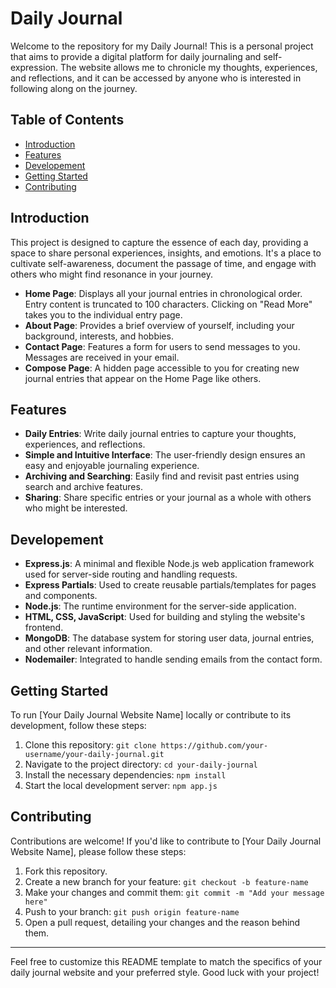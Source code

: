 # Daily Journal

Welcome to the repository for my Daily Journal! This is a personal project that aims to provide a digital platform for daily journaling and self-expression. The website allows me to chronicle my thoughts, experiences, and reflections, and it can be accessed by anyone who is interested in following along on the journey.

## Table of Contents

- [Introduction](#introduction)
- [Features](#features)
- [Developement](#developement)
- [Getting Started](#getting-started)
- [Contributing](#contributing)

## Introduction

This project is designed to capture the essence of each day, providing a space to share personal experiences, insights, and emotions. It's a place to cultivate self-awareness, document the passage of time, and engage with others who might find resonance in your journey.

- **Home Page**: Displays all your journal entries in chronological order. Entry content is truncated to 100 characters. Clicking on "Read More" takes you to the individual entry page.
- **About Page**: Provides a brief overview of yourself, including your background, interests, and hobbies.
- **Contact Page**: Features a form for users to send messages to you. Messages are received in your email.
- **Compose Page**: A hidden page accessible to you for creating new journal entries that appear on the Home Page like others.

## Features

- **Daily Entries**: Write daily journal entries to capture your thoughts, experiences, and reflections.
- **Simple and Intuitive Interface**: The user-friendly design ensures an easy and enjoyable journaling experience.
- **Archiving and Searching**: Easily find and revisit past entries using search and archive features.
- **Sharing**: Share specific entries or your journal as a whole with others who might be interested.

## Developement

- **Express.js**: A minimal and flexible Node.js web application framework used for server-side routing and handling requests.
- **Express Partials**: Used to create reusable partials/templates for pages and components.
- **Node.js**: The runtime environment for the server-side application.
- **HTML, CSS, JavaScript**: Used for building and styling the website's frontend.
- **MongoDB**: The database system for storing user data, journal entries, and other relevant information.
- **Nodemailer**: Integrated to handle sending emails from the contact form.
<!-- - **Heroku**: A cloud platform used for deploying the website and making it accessible online. -->

## Getting Started

To run [Your Daily Journal Website Name] locally or contribute to its development, follow these steps:

1. Clone this repository: `git clone https://github.com/your-username/your-daily-journal.git`
2. Navigate to the project directory: `cd your-daily-journal`
3. Install the necessary dependencies: `npm install`
4. Start the local development server: `npm app.js`

## Contributing

Contributions are welcome! If you'd like to contribute to [Your Daily Journal Website Name], please follow these steps:

1. Fork this repository.
2. Create a new branch for your feature: `git checkout -b feature-name`
3. Make your changes and commit them: `git commit -m "Add your message here"`
4. Push to your branch: `git push origin feature-name`
5. Open a pull request, detailing your changes and the reason behind them.

---

Feel free to customize this README template to match the specifics of your daily journal website and your preferred style. Good luck with your project!

